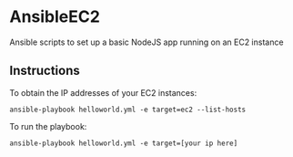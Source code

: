 # AnsibleEC2

Ansible scripts to set up a basic NodeJS app running on an EC2 instance

## Instructions

To obtain the IP addresses of your EC2 instances:

```
ansible-playbook helloworld.yml -e target=ec2 --list-hosts
```

To run the playbook:

```
ansible-playbook helloworld.yml -e target=[your ip here]
```
